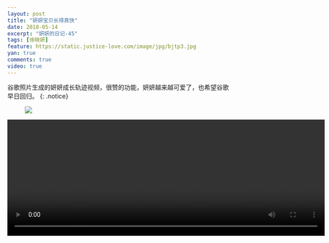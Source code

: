 ```yaml
---
layout: post
title: "妍妍宝贝长得真快"
date: 2018-05-14
excerpt: "妍妍的日记-45"
tags: [徐晓妍]
feature: https://static.justice-love.com/image/jpg/bjtp3.jpg
yan: true
comments: true
video: true
---
```

谷歌照片生成的妍妍成长轨迹视频，很赞的功能，妍妍越来越可爱了，也希望谷歌早日回归。
{: .notice}
<figure>
    <img src="{{ site.staticUrl }}/yanyan/image/google1.jpg?imageMogr2/auto-orient" />
</figure>
<video id="my-video" class="video-js vjs-16-9 clipboard" controls preload="auto" width="722" height="264" data-setup="{}">
    <source src="{{ site.staticUrl }}/yanyan/video/google2.mp4" type='video/mp4'>
    <p class="vjs-no-js">
      To view this video please enable JavaScript, and consider upgrading to a web browser that
      <a href="http://videojs.com/html5-video-support/" target="_blank">supports HTML5 video</a>
    </p>
</video>

